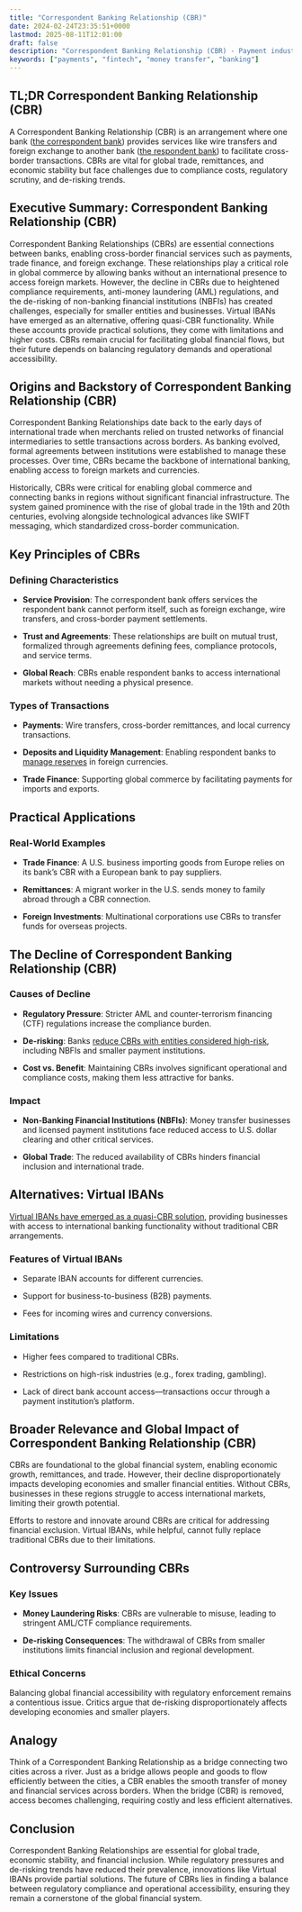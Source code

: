 ```yaml
---
title: "Correspondent Banking Relationship (CBR)"
date: 2024-02-24T23:35:51+0000
lastmod: 2025-08-11T12:01:00
draft: false
description: "Correspondent Banking Relationship (CBR) - Payment industry knowledge and insights"
keywords: ["payments", "fintech", "money transfer", "banking"]
---
```


## TL;DR Correspondent Banking Relationship (CBR)

A Correspondent Banking Relationship (CBR) is an arrangement where one bank ([the correspondent bank](https://faisalkhanllc.xyz/resources/payments-wiki/c/correspondent-bank/)) provides services like wire transfers and foreign exchange to another bank ([the respondent bank](https://faisalkhanllc.xyz/resources/payments-wiki/r/what-is-a-respondent-bank/)) to facilitate cross-border transactions. CBRs are vital for global trade, remittances, and economic stability but face challenges due to compliance costs, regulatory scrutiny, and de-risking trends.

## Executive Summary: Correspondent Banking Relationship (CBR)

Correspondent Banking Relationships (CBRs) are essential connections between banks, enabling cross-border financial services such as payments, trade finance, and foreign exchange. These relationships play a critical role in global commerce by allowing banks without an international presence to access foreign markets. However, the decline in CBRs due to heightened compliance requirements, anti-money laundering (AML) regulations, and the de-risking of non-banking financial institutions (NBFIs) has created challenges, especially for smaller entities and businesses. Virtual IBANs have emerged as an alternative, offering quasi-CBR functionality. While these accounts provide practical solutions, they come with limitations and higher costs. CBRs remain crucial for facilitating global financial flows, but their future depends on balancing regulatory demands and operational accessibility.

## Origins and Backstory of Correspondent Banking Relationship (CBR)

Correspondent Banking Relationships date back to the early days of international trade when merchants relied on trusted networks of financial intermediaries to settle transactions across borders. As banking evolved, formal agreements between institutions were established to manage these processes. Over time, CBRs became the backbone of international banking, enabling access to foreign markets and currencies.

Historically, CBRs were critical for enabling global commerce and connecting banks in regions without significant financial infrastructure. The system gained prominence with the rise of global trade in the 19th and 20th centuries, evolving alongside technological advances like SWIFT messaging, which standardized cross-border communication.

## Key Principles of CBRs

### Defining Characteristics

- **Service Provision**: The correspondent bank offers services the respondent bank cannot perform itself, such as foreign exchange, wire transfers, and cross-border payment settlements.

- **Trust and Agreements**: These relationships are built on mutual trust, formalized through agreements defining fees, compliance protocols, and service terms.

- **Global Reach**: CBRs enable respondent banks to access international markets without needing a physical presence.

### Types of Transactions

- **Payments**: Wire transfers, cross-border remittances, and local currency transactions.

- **Deposits and Liquidity Management**: Enabling respondent banks to [manage reserves](https://faisalkhanllc.xyz/resources/payments-wiki/l/liquidity-management/) in foreign currencies.

- **Trade Finance**: Supporting global commerce by facilitating payments for imports and exports.

## Practical Applications

### Real-World Examples

- **Trade Finance**: A U.S. business importing goods from Europe relies on its bank’s CBR with a European bank to pay suppliers.

- **Remittances**: A migrant worker in the U.S. sends money to family abroad through a CBR connection.

- **Foreign Investments**: Multinational corporations use CBRs to transfer funds for overseas projects.

## The Decline of Correspondent Banking Relationship (CBR)

### Causes of Decline

- **Regulatory Pressure**: Stricter AML and counter-terrorism financing (CTF) regulations increase the compliance burden.

- **De-risking**: Banks [reduce CBRs with entities considered high-risk](https://faisalkhanllc.xyz/resources/payments-wiki/r/risk-reduction/), including NBFIs and smaller payment institutions.

- **Cost vs. Benefit**: Maintaining CBRs involves significant operational and compliance costs, making them less attractive for banks.

### Impact

- **Non-Banking Financial Institutions (NBFIs)**: Money transfer businesses and licensed payment institutions face reduced access to U.S. dollar clearing and other critical services.

- **Global Trade**: The reduced availability of CBRs hinders financial inclusion and international trade.

## Alternatives: Virtual IBANs

[Virtual IBANs have emerged as a quasi-CBR solution](https://faisalkhanllc.xyz/resources/payments-wiki/v/virtual-ibans/), providing businesses with access to international banking functionality without traditional CBR arrangements.

### Features of Virtual IBANs

- Separate IBAN accounts for different currencies.

- Support for business-to-business (B2B) payments.

- Fees for incoming wires and currency conversions.

### Limitations

- Higher fees compared to traditional CBRs.

- Restrictions on high-risk industries (e.g., forex trading, gambling).

- Lack of direct bank account access—transactions occur through a payment institution’s platform.

## Broader Relevance and Global Impact of Correspondent Banking Relationship (CBR)

CBRs are foundational to the global financial system, enabling economic growth, remittances, and trade. However, their decline disproportionately impacts developing economies and smaller financial entities. Without CBRs, businesses in these regions struggle to access international markets, limiting their growth potential.

Efforts to restore and innovate around CBRs are critical for addressing financial exclusion. Virtual IBANs, while helpful, cannot fully replace traditional CBRs due to their limitations.

## Controversy Surrounding CBRs

### Key Issues

- **Money Laundering Risks**: CBRs are vulnerable to misuse, leading to stringent AML/CTF compliance requirements.

- **De-risking Consequences**: The withdrawal of CBRs from smaller institutions limits financial inclusion and regional development.

### Ethical Concerns

Balancing global financial accessibility with regulatory enforcement remains a contentious issue. Critics argue that de-risking disproportionately affects developing economies and smaller players.

## Analogy

Think of a Correspondent Banking Relationship as a bridge connecting two cities across a river. Just as a bridge allows people and goods to flow efficiently between the cities, a CBR enables the smooth transfer of money and financial services across borders. When the bridge (CBR) is removed, access becomes challenging, requiring costly and less efficient alternatives.

## Conclusion

Correspondent Banking Relationships are essential for global trade, economic stability, and financial inclusion. While regulatory pressures and de-risking trends have reduced their prevalence, innovations like Virtual IBANs provide partial solutions. The future of CBRs lies in finding a balance between regulatory compliance and operational accessibility, ensuring they remain a cornerstone of the global financial system.